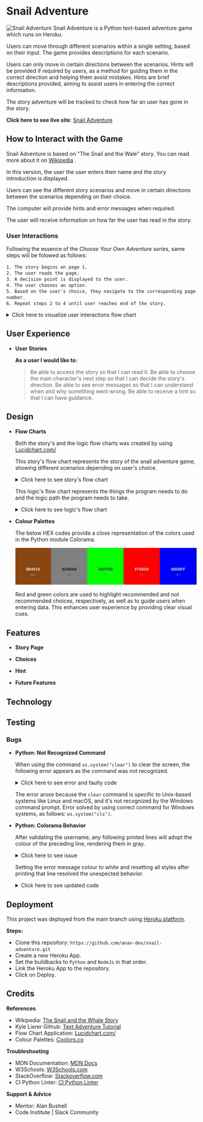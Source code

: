 # Snail Adventure
![Snail Adventure](https://github.com/anav-dev/snail-adventure)
Snail Adventure is a Python text-based adventure game which runs on Heroku.

Users can move through different scenarios within a single setting, based on their input. The game provides descriptions for each scenario. 

Users can only move in certain directions between the scenarios. Hints will be provided if required by users, as a method for guiding them in the correct direction and helping them avoid mistakes. Hints are brief descriptions provided, aiming to assist users in entering the correct information. 

The story adventure will be tracked to check how far an user has gone in the story. 

**Click here to see live site**: [Snail Adventure]()

## How to Interact with the Game

  Snail Adventure is based on "The Snail and the Wale" story. You can read more about it on [Wikipedia](https://en.wikipedia.org/wiki/The_Snail_and_the_Whale) .

  In this version, the user the user enters their name and the story introduction is displayed.

  Users can see the different story scenarios and move in certain directions between the scenarios depending on their choice.

  The computer will provide hints and error messages when required.

  The user will receive information on how far the user has read in the story.

### User Interactions

  Following the essence of the *Choose Your Own Adventure series*, same steps will be folowed as follows:

    1. The story begins on page 1.
    2. The user reads the page.
    3. A decision point is displayed to the user.
    4. The user chooses an option.
    5. Based on the user's choice, they navigate to the corresponding page number.
    6. Repeat steps 2 to 4 until user reaches end of the story.

  <details>
  <summary>Click here to visualize user interactions flow chart</summary>
  <br>
    
  ![User Interactions](https://github.com/anav-dev/snail-adventure/blob/main/docs/features/user-interactions.jpeg)

  </details>

## User Experience

- __User Stories__
  
  **As a user I would like to:**

    >Be able to access the story so that I can read it.
    >Be able to choose the main character's next step so that I can decide the story's direction.
    >Be able to see error messages so that I can understand when and why something went wrong.
    >Be able to receive a hint so that I can have guidance. 



## Design
- __Flow Charts__

  Both the story's and the logic flow charts was created by using [Lucidchart.com/](https://www.lucidchart.com/)

  This story's flow chart represents the story of the snail adventure game, showing different scenarios depending on user's choice.
  
  <details>
  <summary>Click here to see story's flow chart</summary>
  <br>
    
  ![Story Flow](https://github.com/anav-dev/snail-adventure/blob/main/docs/features/adventure-mapout.jpeg)

  </details>

  This logic's flow chart represents the things the program needs to do and the logic path the program needs to take.
  
  <details>
  <summary>Click here to see logic's flow chart</summary>
  <br>
    
  ![Logic Flow](https://github.com/anav-dev/snail-adventure/blob/main/docs/features/logic-flow.png)

  </details>



- __Colour Palettes__ 

  The below HEX codes provide a close representation of the colors used in the Python module Colorama.

  ![Colour Scheme](https://github.com/anav-dev/snail-adventure/blob/main/docs/features/color-scheme.jpg)

  Red and green colors are used to highlight recommended and not recommended choices, respectively, as well as to guide users when entering data. This enhances user experience by providing clear visual cues.


## Features

- __Story Page__

- __Choices__

- __Hint__

- __Future Features__


## Technology

## Testing

### Bugs

- __Python: Not Recognized Command__

    When using the command `os.system("clear")` to clear the screen, the following error appears as the command was not recognized. 
    
    <details>
    <summary>Click here to see error and faulty code</summary>
    <br>
    
    ![Command Error](https://github.com/anav-dev/snail-adventure/blob/main/docs/test/command-error.jpg)
    ![Faulty Code](https://github.com/anav-dev/snail-adventure/blob/main/docs/test/command-error-code.jpg)

    </details>
    
    The error arose because the `clear` command is specific to Unix-based systems like Linux and macOS, and it's not recognized by the Windows command prompt. Error solved by using correct command for Windows systems, as follows: `os.system("cls")`.

- __Python: Colorama Behavior__

    After validating the username, any following printed lines will adopt the colour of the preceding line, rendering them in gray.

    <details>
    <summary>Click here to see issue</summary>
    <br>
    
    ![Colorama Issue](https://github.com/anav-dev/snail-adventure/blob/main/docs/test/colorama-issue.jpg)

    </details>

    Setting the error message colour to white and resetting all styles after printing that line resolved the unexpected behavior.

    <details>
    <summary>Click here to see updated code</summary>
    <br>
    
    ![Code Fixed](https://github.com/anav-dev/snail-adventure/blob/main/docs/test/colorama-issue-code.jpg)

    </details>


## Deployment

This project was deployed from the main branch using [Heroku platform](https://www.heroku.com/).

**Steps:**
  - Clone this repository: `https://github.com/anav-dev/snail-adventure.git`
  - Create a new Heroku App.
  - Set the buildbacks to `Python` and `NodeJs` in that order.
  - Link the Heroku App to the repository.
  - Click on Deploy.

## Credits

**References**
- Wikipedia: [The Snail and the Whale Story](https://en.wikipedia.org/wiki/The_Snail_and_the_Whale)
- Kyle Lierer Github: [Text Adventure Tutorial](https://github.com/Kyle-L/Text-Adventure-Tutorial?tab=readme-ov-file#how-will-the-user-interact-with-the-game)
- Flow Chart Application: [Lucidchart.com/](https://www.lucidchart.com/)
- Colour Palettes: [Coolors.co](https://coolors.co/)


**Troubleshooting**
- MDN Documentation: [MDN Docs](https://developer.mozilla.org/en-US/) 
- W3Schools: [W3Schools.com](https://www.w3schools.com/) 
- StackOverflow: [Stackoverflow.com](https://stackoverflow.com/)
- CI Python Linter: [CI Python Linter](https://pep8ci.herokuapp.com/)

  
**Support & Advice**
- Mentor: Alan Bushell
- Code Institute | Slack Community

